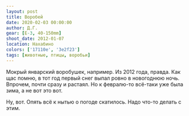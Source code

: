 ```yaml
---
layout: post
title: Воробей
date: 2020-02-03 00:00:00
author: Д.Г.
gear: [E-3, 40-150mm]
shoot_date: 2012-01-07
location: Нахабино
colors: ['17110e', '3e2f23']
tags: [животные, птицы, воробьи]
---
```

Мокрый январский воробушек, например. Из 2012 года, правда. Как щас помню, в тот год первый снег выпал ровно в новогоднюю ночь. Впрочем, почти сразу и растаял. Но к февралю-то всё-таки уже была зима, а не вот это вот.

Ну, вот. Опять всё к нытью о погоде скатилось. Надо что-то делать с этим.

